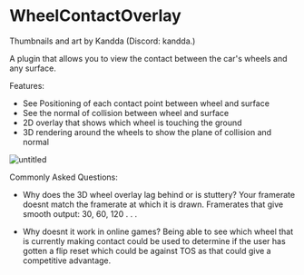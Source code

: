 # WheelContactOverlay

Thumbnails and art by Kandda (Discord: kandda.) 

A plugin that allows you to view the contact between the car's wheels and any surface.

Features:
- See Positioning of each contact point between wheel and surface
- See the normal of collision between wheel and surface
- 2D overlay that shows which wheel is touching the ground
- 3D rendering around the wheels to show the plane of collision and normal

![untitled](https://github.com/user-attachments/assets/ec1b4b73-4bd4-4a18-bd34-efae4ddc127e)

Commonly Asked Questions:
- Why does the 3D wheel overlay lag behind or is stuttery?
    Your framerate doesnt match the framerate at which it is drawn.
    Framerates that give smooth output: 30, 60, 120 . . .
  
- Why doesnt it work in online games?
    Being able to see which wheel that is currently making contact
    could be used to determine if the user has gotten a flip reset
    which could be against TOS as that could give a competitive
    advantage.

